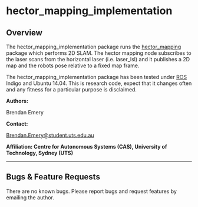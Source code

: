 # hector_mapping_implementation

## Overview

The hector_mapping_implementation package runs the [hector_mapping](http://wiki.ros.org/hector_mapping) package which performs 2D SLAM. The hector mapping node subscribes to the laser scans from the horizontal laser (i.e. laser_lsl) and it publishes a 2D map and the robots pose relative to a fixed map frame.  
 
The hector_mapping_implementation package has been tested under [ROS] Indigo and Ubuntu 14.04. This is research code, expect that it changes often and any fitness for a particular purpose is disclaimed.

**Authors:**

Brendan Emery

**Contact:** 

Brendan.Emery@student.uts.edu.au

**Affiliation: Centre for Autonomous Systems (CAS), University of Technology, Sydney (UTS)**

***
## Bugs & Feature Requests

There are no known bugs. Please report bugs and request features by emailing the author.

[ROS]: http://www.ros.org
